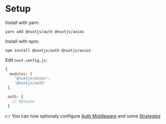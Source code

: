# Setup

Install with yarn:

```bash
yarn add @nuxtjs/auth @nuxtjs/axios
```

Install with npm:

```bash
npm install @nuxtjs/auth @nuxtjs/axios
```

Edit `nuxt.config.js`:

```js
{
  modules: [
    '@nuxtjs/axios',
    '@nuxtjs/auth'
 ],

 auth: {
   // Options
 }
```

👉 You can now optionaly configure [Auth Middleware](middleware.md) and some [Strategies](strategies/README.md)
